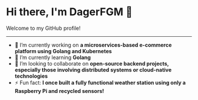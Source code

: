 # Hi there, I'm DagerFGM 👋

Welcome to my GitHub profile!

---

- 🔭 I’m currently working on **a microservices-based e-commerce platform using Golang and Kubernetes**
- 🌱 I’m currently learning **Golang**
- 👯 I’m looking to collaborate on **open-source backend projects, especially those involving distributed systems or cloud-native technologies**
- ⚡ Fun fact: **I once built a fully functional weather station using only a Raspberry Pi and recycled sensors!**
